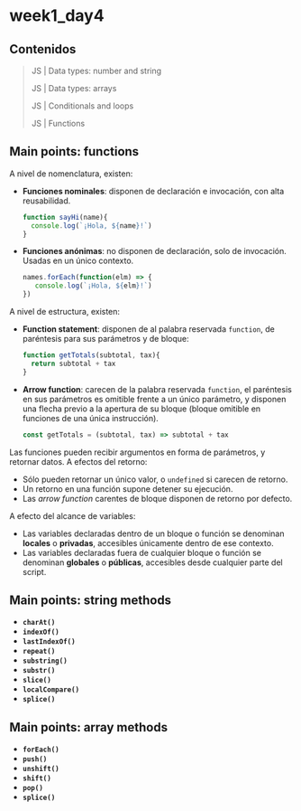 # week1_day4


## Contenidos

> JS | Data types: number and string
>
> JS | Data types: arrays
>
> JS | Conditionals and loops
>
> JS | Functions


## Main points: functions

A nivel de nomenclatura, existen:

- **Funciones nominales**: disponen de declaración e invocación, con alta reusabilidad.
  ````javascript
  function sayHi(name){
    console.log(`¡Hola, ${name}!`)
  }
  ````
- **Funciones anónimas**: no disponen de declaración, solo de invocación. Usadas en un único contexto.
  ````javascript
  names.forEach(function(elm) => {
     console.log(`¡Hola, ${elm}!`)
  })
  ````
  
A nivel de estructura, existen: 
- **Function statement**: disponen de al palabra reservada `function`, de paréntesis para sus parámetros y de bloque:
  ````javascript
  function getTotals(subtotal, tax){
    return subtotal + tax
  }
  ````
- **Arrow function**: carecen de la palabra reservada `function`, el paréntesis en sus parámetros es omitible frente a un único parámetro, y disponen una flecha previo a la apertura de su bloque (bloque omitible en funciones de una única instrucción).
  ````javascript
  const getTotals = (subtotal, tax) => subtotal + tax
  ````
Las funciones pueden recibir argumentos en forma de parámetros, y retornar datos. A efectos del retorno:
- Sólo pueden retornar un único valor, o `undefined` si carecen de retorno.
- Un retorno en una función supone detener su ejecución.
- Las _arrow function_ carentes de bloque disponen de retorno por defecto.

A efecto del alcance de variables:
- Las variables declaradas dentro de un bloque o función se denominan **locales** o **privadas**, accesibles únicamente dentro de ese contexto.
- Las variables declaradas fuera de cualquier bloque o función se denominan **globales** o **públicas**, accesibles desde cualquier parte del script.


## Main points: string methods

- **`charAt()`**
- **`indexOf()`**
- **`lastIndexOf()`**
- **`repeat()`**
- **`substring()`**
- **`substr()`**
- **`slice()`**
- **`localCompare()`**
- **`splice()`**

## Main points: array methods

- **`forEach()`**
- **`push()`**
- **`unshift()`**
- **`shift()`**
- **`pop()`**
- **`splice()`**

